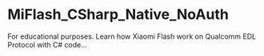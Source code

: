 # MiFlash_CSharp_Native_NoAuth
For educational purposes. Learn how Xiaomi Flash work on Qualcomm EDL Protocol with C# code...
